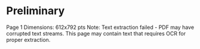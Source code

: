 # Preliminary

Page 1 Dimensions: 612x792 pts Note: Text extraction failed - PDF may have corrupted text streams. This page may contain text that requires OCR for proper extraction.